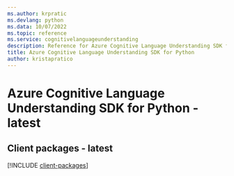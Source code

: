 ```yaml
---
ms.author: krpratic
ms.devlang: python
ms.data: 10/07/2022
ms.topic: reference
ms.service: cognitivelanguageunderstanding
description: Reference for Azure Cognitive Language Understanding SDK for Python
title: Azure Cognitive Language Understanding SDK for Python
author: kristapratico
---
```

# Azure Cognitive Language Understanding SDK for Python - latest

## Client packages - latest
[!INCLUDE [client-packages](cognitive-language-understanding-client-index.md)]
